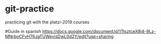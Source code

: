 # git-practice
 practicing git with the platzi-2019 courses

#Guide in spanish
https://docs.google.com/document/d/1TtsztceX8j4-9Lz-MNrboCFvH76JaTUWevisDwL0d2Y/edit?usp=sharing
